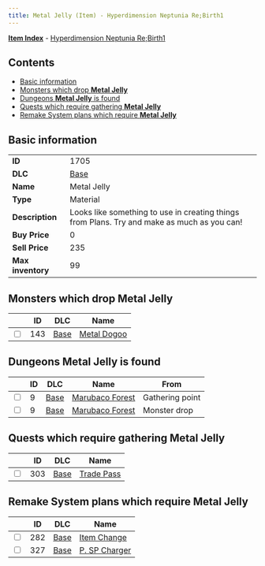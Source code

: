 ```yaml
---
title: Metal Jelly (Item) - Hyperdimension Neptunia Re;Birth1
---
```


[**Item Index**](/neptunia/rb1/item/index.html) - [Hyperdimension Neptunia Re;Birth1](/neptunia/rb1)

## Contents

- [Basic information](#basic-information)
- [Monsters which drop **Metal Jelly**](#monsters-which-drop-metal-jelly)
- [Dungeons **Metal Jelly** is found](#dungeons-metal-jelly-is-found)
- [Quests which require gathering **Metal Jelly**](#quests-which-require-gathering-metal-jelly)
- [Remake System plans which require **Metal Jelly**](#remake-system-plans-which-require-metal-jelly)

## Basic information

|   |   |
| -- | -- |
| **ID** | 1705 |
| **DLC** | [Base](/neptunia/rb1/dlc/1-base.html) |
| **Name** | Metal Jelly |
| **Type** | Material |
| **Description** | Looks like something to use in creating things from Plans. Try and make as much as you can! |
| **Buy Price** | 0 |
| **Sell Price** | 235 |
| **Max inventory** | 99 |


## Monsters which drop **Metal Jelly**

|    | ID | DLC | Name |
| -- | -- | --- | ---- |
| <input type="checkbox" id="rb1-monster-1-143" class="trackbox" /> | 143 | [Base](/neptunia/rb1/dlc/1-base.html) | [Metal Dogoo](/neptunia/rb1/monster/1-143-metal-dogoo.html) |


## Dungeons **Metal Jelly** is found

|    | ID | DLC | Name | From |
| -- | -- | --- | ---- | ---- |
| <input type="checkbox" id="rb1-dungeon-1-9" class="trackbox" /> | 9 | [Base](/neptunia/rb1/dlc/1-base.html) | [Marubaco Forest](/neptunia/rb1/dungeon/1-9-marubaco-forest.html) | Gathering point |
| <input type="checkbox" id="rb1-dungeon-1-9" class="trackbox" /> | 9 | [Base](/neptunia/rb1/dlc/1-base.html) | [Marubaco Forest](/neptunia/rb1/dungeon/1-9-marubaco-forest.html) | Monster drop |


## Quests which require gathering **Metal Jelly**

|    | ID | DLC | Name |
| -- | -- | --- | ---- |
| <input type="checkbox" id="rb1-quest-1-303" class="trackbox" /> | 303 | [Base](/neptunia/rb1/dlc/1-base.html) | [Trade Pass](/neptunia/rb1/quest/1-303-trade-pass.html) |


## Remake System plans which require **Metal Jelly**

|    | ID | DLC | Name |
| -- | -- | --- | ---- |
| <input type="checkbox" id="rb1-quest-1-282" class="trackbox" /> | 282 | [Base](/neptunia/rb1/dlc/1-base.html) | [Item Change](/neptunia/rb1/quest/1-282-item-change.html) |
| <input type="checkbox" id="rb1-quest-1-327" class="trackbox" /> | 327 | [Base](/neptunia/rb1/dlc/1-base.html) | [P. SP Charger](/neptunia/rb1/quest/1-327-p-sp-charger.html) |
